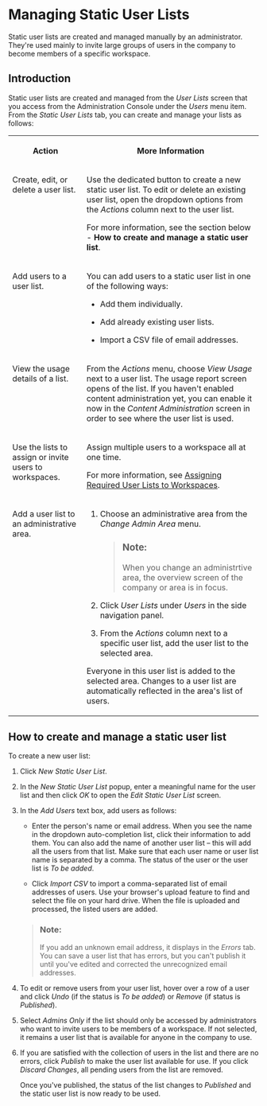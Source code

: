 <!-- loio653ec88e317447b19c5bf26f81355043 -->

# Managing Static User Lists

Static user lists are created and managed manually by an administrator. They're used mainly to invite large groups of users in the company to become members of a specific workspace.



## Introduction

Static user lists are created and managed from the *User Lists* screen that you access from the Administration Console under the *Users* menu item. From the *Static User Lists* tab, you can create and manage your lists as follows:


<table>
<tr>
<th valign="top">

Action



</th>
<th valign="top">

More Information



</th>
</tr>
<tr>
<td valign="top">

Create, edit, or delete a user list.



</td>
<td valign="top">

Use the dedicated button to create a new static user list. To edit or delete an existing user list, open the dropdown options from the *Actions* column next to the user list.

For more information, see the section below - **How to create and manage a static user list**.



</td>
</tr>
<tr>
<td valign="top">

Add users to a user list.



</td>
<td valign="top">

You can add users to a static user list in one of the following ways:

-   Add them individually.

-   Add already existing user lists.

-   Import a CSV file of email addresses.




</td>
</tr>
<tr>
<td valign="top">

View the usage details of a list.



</td>
<td valign="top">

From the *Actions* menu, choose *View Usage* next to a user list. The usage report screen opens of the list. If you haven't enabled content administration yet, you can enable it now in the *Content Administration* screen in order to see where the user list is used.



</td>
</tr>
<tr>
<td valign="top">

Use the lists to assign or invite users to workspaces.



</td>
<td valign="top">

Assign multiple users to a workspace all at one time.

For more information, see [Assigning Required User Lists to Workspaces](assigning-required-user-lists-to-workspaces-290599f.md).



</td>
</tr>
<tr>
<td valign="top">

Add a user list to an administrative area.



</td>
<td valign="top">

1.  Choose an administrative area from the *Change Admin Area* menu.

    > ### Note:  
    > When you change an administrtive area, the overview screen of the company or area is in focus.

2.  Click *User Lists* under *Users* in the side navigation panel.

3.  From the *Actions* column next to a specific user list, add the user list to the selected area.


Everyone in this user list is added to the selected area. Changes to a user list are automatically reflected in the area's list of users.



</td>
</tr>
</table>



<a name="loio653ec88e317447b19c5bf26f81355043__section_olq_hv5_mtb"/>

## How to create and manage a static user list

To create a new user list:

1.  Click *New Static User List*.

2.  In the *New Static User List* popup, enter a meaningful name for the user list and then click *OK* to open the *Edit Static User List* screen.

3.  In the *Add Users* text box, add users as follows:

    -   Enter the person's name or email address. When you see the name in the dropdown auto-completion list, click their information to add them. You can also add the name of another user list – this will add all the users from that list. Make sure that each user name or user list name is separated by a comma. The status of the user or the user list is *To be added*.

    -   Click *Import CSV* to import a comma-separated list of email addresses of users. Use your browser's upload feature to find and select the file on your hard drive. When the file is uploaded and processed, the listed users are added.


    > ### Note:  
    > If you add an unknown email address, it displays in the *Errors* tab. You can save a user list that has errors, but you can't publish it until you've edited and corrected the unrecognized email addresses.

4.  To edit or remove users from your user list, hover over a row of a user and click *Undo* \(if the status is *To be added*\) or *Remove* \(if status is *Published*\).

5.  Select *Admins Only* if the list should only be accessed by administrators who want to invite users to be members of a workspace. If not selected, it remains a user list that is available for anyone in the company to use.

6.  If you are satisfied with the collection of users in the list and there are no errors, click *Publish* to make the user list available for use. If you click *Discard Changes*, all pending users from the list are removed.

    Once you've published, the status of the list changes to *Published* and the static user list is now ready to be used.


